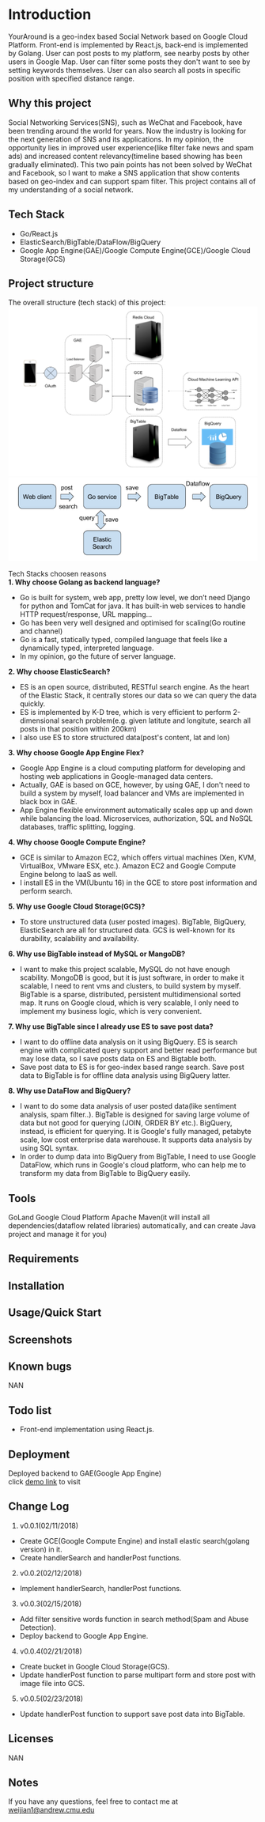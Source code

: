 # Introduction
YourAround is a geo-index based Social Network based on Google Cloud Platform. Front-end is implemented by React.js, back-end is implemented by Golang. User can post posts to my platform, see nearby posts by other users in Google Map. User can filter some posts they don't want to see by setting keywords themselves. User can also search all posts in specific position with specified distance range.

## Why this project
Social Networking Services(SNS), such as WeChat and Facebook, have been trending around the world for years. Now the industry is looking for the next generation of SNS and its applications. In my opinion, the opportunity lies in improved user experience(like filter fake news and spam ads) and increased content relevancy(timeline based showing has been gradually eliminated). This two pain points has not been solved by WeChat and Facebook, so I want to make a SNS application that show contents based on geo-index and can support spam filter. This project contains all of my understanding of a social network.

## Tech Stack
* Go/React.js
* ElasticSearch/BigTable/DataFlow/BigQuery
* Google App Engine(GAE)/Google Compute Engine(GCE)/Google Cloud Storage(GCS)

## Project structure
The overall structure (tech stack) of this project:
![](https://github.com/weijian2/YourAround/raw/master/demoPics/structure.png)
![](https://github.com/weijian2/YourAround/raw/master/demoPics/dataflow.png)

Tech Stacks choosen reasons<br>
**1. Why choose Golang as backend language?**<br>
* Go is built for system, web app, pretty low level, we don’t need Django for python and TomCat for java. It has built-in web services to handle HTTP request/response, URL mapping…
* Go has been very well designed and optimised for scaling(Go routine and channel)
* Go is a fast, statically typed, compiled language that feels like a dynamically typed, interpreted language.
* In my opinion, go the future of server language.

**2. Why choose ElasticSearch?**<br>
* ES is an open source, distributed, RESTful search engine. As the heart of the Elastic Stack, it centrally stores our data so we can query the data quickly.
* ES is implemented by K-D tree, which is very efficient to perform 2-dimensional search problem(e.g. given latitute and longitute, search all posts in that position within 200km)
* I also use ES to store structured data(post's content, lat and lon)

**3. Why choose Google App Engine Flex?**<br>
* Google App Engine is a cloud computing platform for developing and hosting web applications in Google-managed data centers.
* Actually, GAE is based on GCE, however, by using GAE, I don't need to build a system by myself, load balancer and VMs are implemented in black box in GAE.
* App Engine flexible environment automatically scales app up and down while balancing the load. Microservices, authorization, SQL and NoSQL databases, traffic splitting, logging. 

**4. Why choose Google Compute Engine?**<br>
* GCE is similar to Amazon EC2, which offers virtual machines (Xen, KVM, VirtualBox, VMware ESX, etc.). Amazon EC2 and Google Compute Engine belong to IaaS as well. 
* I install ES in the VM(Ubuntu 16) in the GCE to store post information and perform search.

**5. Why use Google Cloud Storage(GCS)?**<br>
* To store unstructured data (user posted images). BigTable, BigQuery, ElasticSearch are all for structured data. GCS is well-known for its durability, scalability and availability.

**6. Why use BigTable instead of MySQL or MangoDB?**<br>
* I want to make this project scalable, MySQL do not have enough scability. MongoDB is good, but it is just software, in order to make it scalable, I need to rent vms and clusters, to build system by myself. BigTable is a sparse, distributed, persistent multidimensional sorted map. It runs on Google cloud, which is very scalable, I only need to implement my business logic, which is very convenient. 

**7. Why use BigTable since I already use ES to save post data?**<br>
* I want to do offline data analysis on it using BigQuery. ES is search engine with complicated query support and better read performance but may lose data, so I save posts data on ES and Bigtable both.
* Save post data to ES is for geo-index based range search. Save post data to BigTable is for offline data analysis using BigQuery latter.

**8. Why use DataFlow and BigQuery?**<br>
* I want to do some data analysis of user posted data(like sentiment analysis, spam filter..). BigTable is designed for saving large volume of data but not good for querying (JOIN, ORDER BY etc.). BigQuery, instead, is efficient for querying. It is Google's fully managed, petabyte scale, low cost enterprise data warehouse. It supports data analysis by using SQL syntax.
* In order to dump data into BigQuery from BigTable, I need to use Google DataFlow, which runs in Google's cloud platform, who can help me to transform my data from BigTable to BigQuery easily.

## Tools
GoLand
Google Cloud Platform
Apache Maven(it will install all dependencies(dataflow related libraries) automatically, and can create Java project and manage it for you)

## Requirements

## Installation

## Usage/Quick Start

## Screenshots

## Known bugs
NAN

## Todo list
* Front-end implementation using React.js.

## Deployment
Deployed backend to GAE(Google App Engine)<br>
click [demo link](https://youraround-cmu.appspot.com) to visit

## Change Log
1. v0.0.1(02/11/2018)<br>
* Create GCE(Google Compute Engine) and install elastic search(golang version) in it.
* Create handlerSearch and handlerPost functions.
2. v0.0.2(02/12/2018)<br>
* Implement handlerSearch, handlerPost functions.
3. v0.0.3(02/15/2018)<br>
* Add filter sensitive words function in search method(Spam and Abuse Detection).
* Deploy backend to Google App Engine.
4. v0.0.4(02/21/2018)<br>
* Create bucket in Google Cloud Storage(GCS).
* Update handlerPost function to parse multipart form and store post with image file into GCS.
5. v0.0.5(02/23/2018)<br>
* Update handlerPost function to support save post data into BigTable.

## Licenses
NAN

## Notes
If you have any questions, feel free to contact me at weijian1@andrew.cmu.edu

